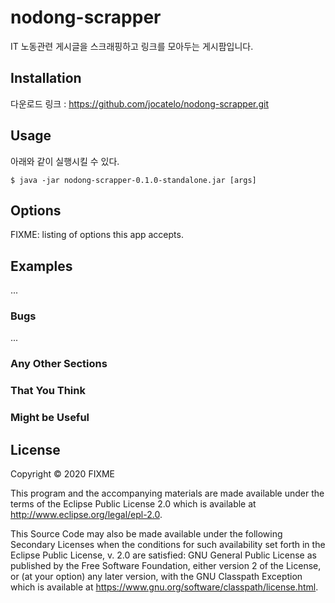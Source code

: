 # nodong-scrapper

IT 노동관련 게시글을 스크래핑하고 링크를 모아두는 게시팜입니다.

## Installation

다운로드 링크 : https://github.com/jocatelo/nodong-scrapper.git


## Usage

아래와 같이 실행시킬 수 있다.

    $ java -jar nodong-scrapper-0.1.0-standalone.jar [args]

## Options

FIXME: listing of options this app accepts.

## Examples

...

### Bugs

...

### Any Other Sections
### That You Think
### Might be Useful

## License

Copyright © 2020 FIXME

This program and the accompanying materials are made available under the
terms of the Eclipse Public License 2.0 which is available at
http://www.eclipse.org/legal/epl-2.0.

This Source Code may also be made available under the following Secondary
Licenses when the conditions for such availability set forth in the Eclipse
Public License, v. 2.0 are satisfied: GNU General Public License as published by
the Free Software Foundation, either version 2 of the License, or (at your
option) any later version, with the GNU Classpath Exception which is available
at https://www.gnu.org/software/classpath/license.html.
